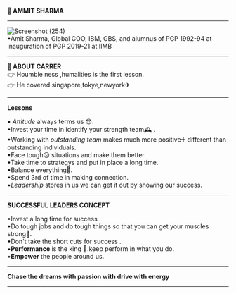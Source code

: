 **💌 AMMIT SHARMA**  

-------------------------------------------------------------------------------------------------------------------------------------------------------                

![Screenshot (254)](https://user-images.githubusercontent.com/85113970/132790956-ebd5ebab-93e0-4faf-9cd5-dcb17cccbbf6.png)                      
•Amit Sharma, Global COO, IBM, GBS, and alumnus of PGP 1992-94 at inauguration of PGP 2019-21 at IIMB                                    

------------------------------------------------------------------------------------------------------------------------------------------------------               

**🔱 ABOUT CARRER**                                          
👉  Houmble ness ,humalities is the first lesson.                                       
👉  He covered singapore,tokye,newyork✈                           

------------------------------------------------------------------------------------------------------------------------------------------------------
**Lessons**                            

• *Attitude* always terms us 😎.                       
•Invest your time in identify your strength team🕰 .                                       
•Working with *outstanding team* makes much more positive➕ different than outstanding individuals.                           
•Face tough😥 situations and make them better.                    
•Take time to strategys and put in place a long time.                                               
•Balance everything🏁.                                  
•Spend 3rd of time in making connection.                                           
•*Leadership* stores in us we can get it out by showing our success.                             

------------------------------------------------------------------------------------------------------------------------------------------------------               
**SUCCESSFUL LEADERS CONCEPT**                                            

•Invest a long time for success .                
•Do tough  jobs and do tough things so that you can get your muscles strong💪.                                        
•Don't take the short cuts for success .                                     
•**Performance** is the king 👑.keep perform in what you do.                      
•**Empower** the people around us.                   

--------------------------------------------------------------------------------------------------------------------------------------------------------------             
**Chase the dreams with passion with drive with energy**              

--------------------------------------------------------------------------------------------------------------------------------------------------------------
